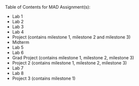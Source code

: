 Table of Contents for MAD Assignment(s):

* Lab 1
* Lab 2
* Lab 3
* Lab 4
* Project (contains milestone 1, milestone 2 and milestone 3)
* Midterm 
* Lab 5
* Lab 6
* Grad Project (contains milestone 1, milestone 2, milestone 3)
* Project 2 (contains milestone 1, milestone 2, milestone 3)
* Lab 7
* Lab 8
* Project 3 (contains milestone 1)
